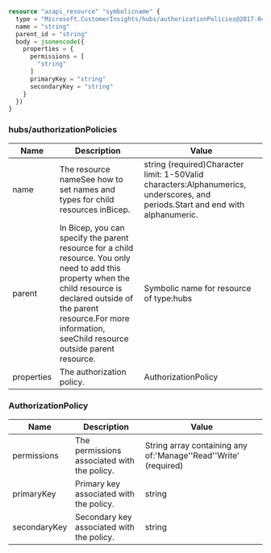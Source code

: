 ```terraform
resource "azapi_resource" "symbolicname" {
  type = "Microsoft.CustomerInsights/hubs/authorizationPolicies@2017-04-26"
  name = "string"
  parent_id = "string"
  body = jsonencode({
    properties = {
      permissions = [
        "string"
      ]
      primaryKey = "string"
      secondaryKey = "string"
    }
  })
}

```

### hubs/authorizationPolicies

| Name | Description | Value |
|-|-|-|
| name | The resource nameSee how to set names and types for child resources inBicep. | string (required)Character limit: 1-50Valid characters:Alphanumerics, underscores, and periods.Start and end with alphanumeric. |
| parent | In Bicep, you can specify the parent resource for a child resource. You only need to add this property when the child resource is declared outside of the parent resource.For more information, seeChild resource outside parent resource. | Symbolic name for resource of type:hubs |
| properties | The authorization policy. | AuthorizationPolicy |


### AuthorizationPolicy

| Name | Description | Value |
|-|-|-|
| permissions | The permissions associated with the policy. | String array containing any of:'Manage''Read''Write' (required) |
| primaryKey | Primary key associated with the policy. | string |
| secondaryKey | Secondary key associated with the policy. | string |


